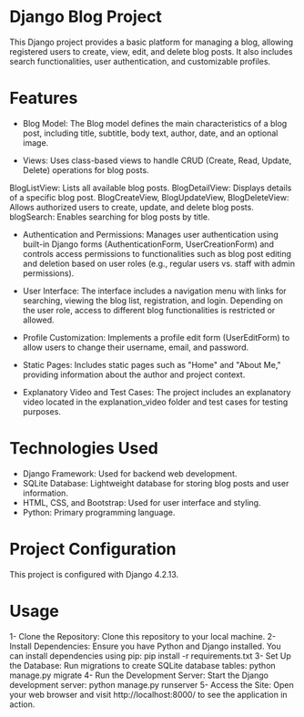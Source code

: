 # Django Blog Project

This Django project provides a basic platform for managing a blog, allowing registered users to create, view, edit, and delete blog posts. It also includes search functionalities, user authentication, and customizable profiles.

# Features

- Blog Model: The Blog model defines the main characteristics of a blog post, including title, subtitle, body text, author, date, and an optional image.

- Views: Uses class-based views to handle CRUD (Create, Read, Update, Delete) operations for blog posts.

BlogListView: Lists all available blog posts.
BlogDetailView: Displays details of a specific blog post.
BlogCreateView, BlogUpdateView, BlogDeleteView: Allows authorized users to create, update, and delete blog posts.
blogSearch: Enables searching for blog posts by title.

- Authentication and Permissions: Manages user authentication using built-in Django forms (AuthenticationForm, UserCreationForm) and controls access permissions to functionalities such as blog post editing and deletion based on user roles (e.g., regular users vs. staff with admin permissions).

- User Interface: The interface includes a navigation menu with links for searching, viewing the blog list, registration, and login. Depending on the user role, access to different blog functionalities is restricted or allowed.

- Profile Customization: Implements a profile edit form (UserEditForm) to allow users to change their username, email, and password.

- Static Pages: Includes static pages such as "Home" and "About Me," providing information about the author and project context.

- Explanatory Video and Test Cases: The project includes an explanatory video located in the explanation_video folder and test cases for testing purposes.

# Technologies Used

* Django Framework: Used for backend web development.
* SQLite Database: Lightweight database for storing blog posts and user information.
* HTML, CSS, and Bootstrap: Used for user interface and styling.
* Python: Primary programming language.

# Project Configuration

This project is configured with Django 4.2.13.

# Usage

1- Clone the Repository: Clone this repository to your local machine.
2- Install Dependencies: Ensure you have Python and Django installed. You can install dependencies using pip: pip install -r requirements.txt
3- Set Up the Database: Run migrations to create SQLite database tables: python manage.py migrate
4- Run the Development Server: Start the Django development server: python manage.py runserver
5- Access the Site: Open your web browser and visit http://localhost:8000/ to see the application in action.


